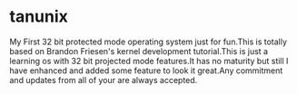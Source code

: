 tanunix
=======

My First 32 bit protected mode operating system just for fun.This is totally based on Brandon Friesen's kernel development tutorial.This is  just a learning os with 32 bit projected mode features.It has no maturity but still I have enhanced and added some feature to look it great.Any commitment and updates from all of your are always accepted. 
